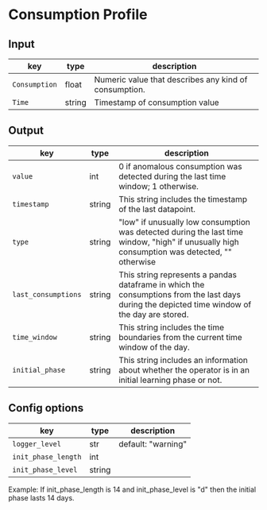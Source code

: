# Consumption Profile
## Input 
| key                | type | description | 
|--------------------|------|-------------|   
| `Consumption`     | float | Numeric value that describes any kind of consumption. |
| `Time`     | string | Timestamp of consumption value |



## Output 

| key | type | description | 
|--------------------|-------------|-----------------------------------------------------------| 
| `value`           | int | 0 if anomalous consumption was detected during the last time window; 1 otherwise. |
| `timestamp`           | string | This string includes the timestamp of the last datapoint. |
| `type`           | string | "low" if unusually low consumption was detected during the last time window, "high" if unusually high consumption was detected, "" otherwise|
| `last_consumptions`           | string | This string represents a pandas dataframe in which the consumptions from the last days during the depicted time window of the day are stored. |
| `time_window`           | string | This string includes the time boundaries from the current time window of the day. |
| `initial_phase`           | string | This string includes an information about whether the operator is in an initial learning phase or not. |


## Config options

| key | type | description | 
|--------------------|-------------|-----------------------------------------------------------| 
| `logger_level`           | str | default: "warning" |
| `init_phase_length`           | int |  |
| `init_phase_level`           | string | |
Example: If init_phase_length is 14 and init_phase_level is "d" then the initial phase lasts 14 days.

